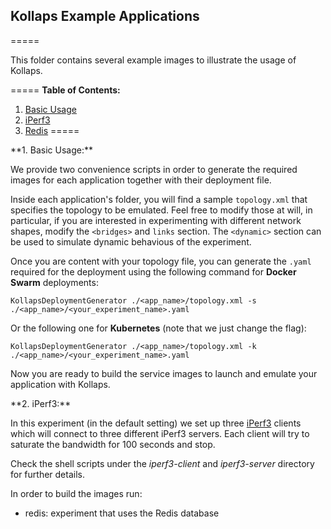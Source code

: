 ## Kollaps Example Applications
=====

This folder contains several example images to illustrate the usage of Kollaps.

=====
**Table of Contents:**
1. [Basic Usage](#basic-usage)
2. [iPerf3](#iperf)
3. [Redis](#redis)
=====

<a name="basic-usage"/>
**1. Basic Usage:**

We provide two convenience scripts in order to generate the required images for each application together with their deployment file.

Inside each application's folder, you will find a sample `topology.xml` that specifies the topology to be emulated.
Feel free to modify those at will, in particular, if you are interested in experimenting with different network shapes, modify the `<bridges>` and `links` section.
The `<dynamic>` section can be used to simulate dynamic behavious of the experiment.

Once you are content with your topology file, you can generate the `.yaml` required for the deployment using the following command for **Docker Swarm** deployments:
```
KollapsDeploymentGenerator ./<app_name>/topology.xml -s ./<app_name>/<your_experiment_name>.yaml
```

Or the following one for **Kubernetes** (note that we just change the flag):
```
KollapsDeploymentGenerator ./<app_name>/topology.xml -k ./<app_name>/<your_experiment_name>.yaml
```

Now you are ready to build the service images to launch and emulate your application with Kollaps.

<a name="basic-usage"/>
**2. iPerf3:**

In this experiment (in the default setting) we set up three [iPerf3](https://iperf.fr/) clients which will connect to three different iPerf3 servers. Each client will try to saturate the bandwidth for 100 seconds and stop.

Check the shell scripts under the *iperf3-client* and *iperf3-server* directory for further details.

In order to build the images run:


- redis: experiment that uses the Redis database
